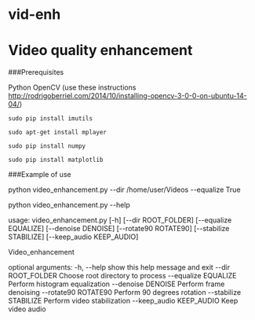 # vid-enh
Video quality enhancement
=====


###Prerequisites

Python OpenCV (use these instructions http://rodrigoberriel.com/2014/10/installing-opencv-3-0-0-on-ubuntu-14-04/)
```
sudo pip install imutils

sudo apt-get install mplayer

sudo pip install numpy

sudo pip install matplotlib
```

###Example of use

  python video_enhancement.py --dir /home/user/Videos --equalize True

  python video_enhancement.py --help

  usage: video_enhancement.py [-h] [--dir ROOT_FOLDER] [--equalize EQUALIZE]
                              [--denoise DENOISE] [--rotate90 ROTATE90]
                              [--stabilize STABILIZE] [--keep_audio KEEP_AUDIO]

  Video_enhancement

  optional arguments:
    -h, --help            show this help message and exit
    --dir ROOT_FOLDER     Choose root directory to process
    --equalize EQUALIZE   Perform histogram equalization
    --denoise DENOISE     Perform frame denoising
    --rotate90 ROTATE90   Perform 90 degrees rotation
    --stabilize STABILIZE
                          Perform video stabilization
    --keep_audio KEEP_AUDIO
                          Keep video audio



